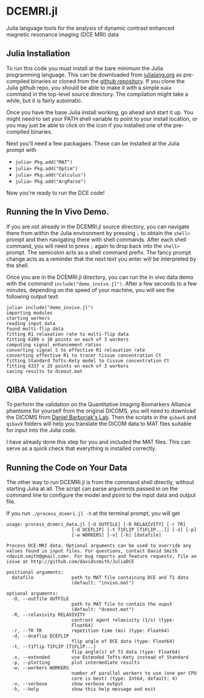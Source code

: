 DCEMRI.jl
=========

Julia language tools for the analysis of dynamic contrast enhanced magnetic resonance imaging
(DCE MRI) data

## Julia Installation

To run this code you must install at the bare minimum the Julia programming language.  This can
be downloaded from [julialang.org](http://julialang.org/downloads/) as pre-compiled binaries or
cloned from the [github repository](https://github.com/JuliaLang/julia).  If you clone the
Julia github repo, you should be able to make it with a simple `make` command in the top-level
source directory.  The compilation might take a while, but it is fairly automatic.

Once you have the base Julia install working, go ahead and start it up.  You might need to set
your PATH shell variable to point to your install location, or you may just be able to click on
the icon if you installed one of the pre-compiled binaries.

Next you'll need a few packagaes.  These can be installed at the Julia prompt with

- `julia> Pkg.add("MAT")`
- `julia> Pkg.add("Optim")`
- `julia> Pkg.add("Calculus")`
- `julia> Pkg.add("ArgParse")`

Now you're ready to run the DCE code!

## Running the In Vivo Demo.

If you are not already in the DCEMRI.jl source directory, you can navigate there from within
the Julia environment by pressing `;` to obtain the `shell>` prompt and then navigating there
with shell commands.  After each shell command, you will need to press `;` again to drop back into the `shell>` prompt.  The semicolon acts as
a shell command prefix.  The fancy prompt change acts as a reminder that the next text you enter will be interpreted by the shell.

Once you are in the DCEMRI.jl directory, you can run the in vivo data demo with the command
`include("demo_invivo.jl")`.  After a few seconds to a few minutes, depending on the speed of your machine, you will see the following output text:

```
julia> include("demo_invivo.jl")
importing modules
starting workers
reading input data
found multi-flip data
fitting R1 relaxation rate to multi-flip data
fitting 6109 x 10 points on each of 3 workers
computing signal enhancement ratios
converting signal S to effective R1 relaxation rate
converting effective R1 to tracer tissue concentration Ct
fitting Standard Tofts-Kety model to tissue concentration Ct
fitting 4337 x 25 points on each of 3 workers
saving results to dceout.mat
```

## QIBA Validation

To perform the validation on the Quantitative Imaging Biomarkers Alliance phantoms for yourself
from the original DICOMS, you will need to download the DICOMS from [Daniel Barboriak's
Lab](https://dblab.duhs.duke.edu/modules/QIBAcontent/index.php?id=1).  Then the scripts in the
`qibav6` and `qibav9` folders will help you translate the DICOM data to MAT files suitable for
input into the Julia code.

I have already done this step for you and included the MAT files.  This can serve as a quick check that everything is installed correctly.

## Running the Code on Your Data

The other way to run DCEMRI.jl is from the command shell directly, without starting Julia at all.  The script can parse arguments passed in on the command line to configure the model and point to the input data and output file.

If you run `./process_dcemri.jl -h` at the terminal prompt, you will get
```
usage: process_dcemri_data.jl [-O OUTFILE] [-R RELAXIVITY] [-r TR]
                        [-d DCEFLIP] [-t T1FLIP [T1FLIP...]] [-x] [-p]
                        [-w WORKERS] [-v] [-h] [datafile]

Process DCE-MRI data. Optional arguments can be used to override any
values found in input files. For questions, contact David Smith
<david.smith@gmail.com>. For bug reports and feature requests, file an
issue at http://github.com/davidssmith/JuliaDCE

positional arguments:
  datafile              path to MAT file containing DCE and T1 data
                        (default: "invivo.mat")

optional arguments:
  -O, --outfile OUTFILE
                        path to MAT file to contain the ouput
                        (default: "dceout.mat")
  -R, --relaxivity RELAXIVITY
                        contrast agent relaxivity (1/s) (type:
                        Float64)
  -r, --TR TR           repetition time (ms) (type: Float64)
  -d, --dceflip DCEFLIP
                        flip angle of DCE data (type: Float64)
  -t, --t1flip T1FLIP [T1FLIP...]
                        flip angle(s) of T1 data (type: Float64)
  -x, --extended        use Extended Tofts-Kety instead of Standard
  -p, --plotting        plot intermediate results
  -w, --workers WORKERS
                        number of parallel workers to use (one per CPU
                        core is best) (type: Int64, default: 4)
  -v, --verbose         show verbose output
  -h, --help            show this help message and exit


```
